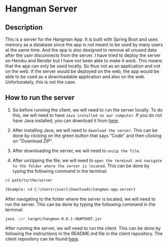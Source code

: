 # Hangman Server

## Description

This is a server for the Hangman App. It is built with Spring Boot and uses memory as a database since the app is not meant to be used by many users at the same time. And the app is also designed to remove all unused data after the user disconnects from the server.
I have tried to deploy the server on Heroku and Render but I have not been able to make it work. This means that the app can only be used locally. So thus not as an application and not on the web.
If the server would be deployed on the web, the app would be able to be used as a downloadable application and also on the web. Unfortunately, this is not the case.

## How to run the server

1. So before running the client, we will need to run the server locally. To do this, we will need to have `Java installed on our computer`. If you do not have Java installed, you can download it from [here](https://www.java.com/en/download/).

2. After installing Java, we will need to `download the server`. This can be done by clicking on the green button that says "Code" and then clicking on "Download ZIP".

3. After downloading the server, we will need to `unzip the file`.

4. After unzipping the file, we will need to `open the terminal and navigate to the folder where the server is located`. This can be done by typing the following command in the terminal:

```bash
cd path/to/the/server

(Example: cd C:\Users\{user}\Downloads\hangman-app-server)
```

After navigating to the folder where the server is located, we will need to run the server. This can be done by typing the following command in the terminal:

```bash
java -jar target/hangman-0.0.1-SNAPSHOT.jar
```

After running the server, we will need to run the client. This can be done by following the instructions in the README.md file in the client repository. The client repository can be found [here](https://github.com/GuustTaillieu/Hangman-App-client).
